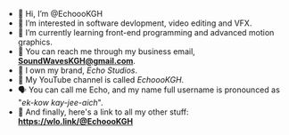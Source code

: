 - 👋 Hi, I’m @EchoooKGH
- 👀 I’m interested in software devlopment, video editing and VFX.
- 📕 I’m currently learning front-end programming and advanced motion graphics.
- 📩 You can reach me through my business email, **SoundWavesKGH@gmail.com**.
- 💼 I own my brand, _Echo Studios_.
- 🎥 My YouTube channel is called _EchoooKGH_.
- 🗣 You can call me Echo, and my name full username is pronounced as "_ek-kow kay-jee-aich_".
- 🔗 And finally, here's a link to all my other stuff: **https://wlo.link/@EchoooKGH**
